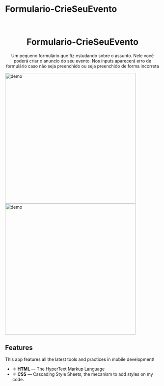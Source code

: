 # Formulario-CrieSeuEvento
<h1 align="center">

<br>
Formulario-CrieSeuEvento
</h1>

<p align="center">Um pequeno formulário que fiz estudando sobre o assunto. 
  Nele você poderá criar o anuncio do seu evento. Nos inputs aparecerá erro de formulário
  caso não seja preenchido ou seja preenchido de forma incorreta</p>

<div>
  <img src="https://imgur.com/434EgWG" alt="demo" height="425">
  <img src="" alt="demo" height="425">
</div>

## Features
[//]: # (Add the features of your project here:)
This app features all the latest tools and practices in mobile development!

- ⚛️ **HTML** — The HyperText Markup Language  
- ⚛️ **CSS** — Cascading Style Sheets, the mecanism to add styles on my code.
